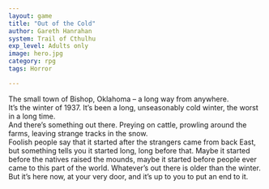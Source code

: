 ```yaml
---
layout: game
title: "Out of the Cold"
author: Gareth Hanrahan
system: Trail of Cthulhu  
exp_level: Adults only
image: hero.jpg
category: rpg
tags: Horror

---
```


The small town of Bishop, Oklahoma – a long way from anywhere.  
It’s the winter of 1937\. It’s been a long, unseasonably cold winter, the worst in a long time.  
And there’s something out there. Preying on cattle, prowling around the farms, leaving strange tracks in the snow.  
Foolish people say that it started after the strangers came from back East, but something tells you it started long, long before that. Maybe it started before the natives raised the mounds, maybe it started before people ever came to this part of the world. Whatever’s out there is older than the winter.  
But it’s here now, at your very door, and it’s up to you to put an end to it.